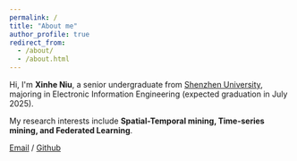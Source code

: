 ```yaml
---
permalink: /
title: "About me"
author_profile: true
redirect_from: 
  - /about/
  - /about.html
---
```

Hi, I'm  **Xinhe Niu**, a senior undergraduate from [Shenzhen University](https://www.szu.edu.cn/), majoring in Electronic Information Engineering (expected graduation in July 2025).

My research interests include **Spatial-Temporal mining, Time-series mining, and Federated Learning**.


[Email](Jack1299952745@gmail.com) / [Github](https://github.com/XinheNiu)
